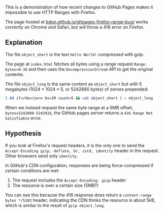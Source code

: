 This is a demonstration of how recent changes to GitHub Pages makes it impossible to use HTTP Ranges with Firefox.

The page hosted at [bdon.github.io/ghpages-firefox-range-bug/](https://bdon.github.io/ghpages-firefox-range-bug/) works correctly on Chrome and Safari, but will throw a 416 error on Firefox.

## Explanation

The file `object_short` is the text `Hello World!` compressed with gzip. 

The page at `index.html` fetches all bytes using a range request `Range: bytes=0-38` and then uses the `DecompressionStream` API to get the original contents.

The file `object_long` is the same content as `object_short` but with 5 megabytes (1024 * 1024 * 5, or 5242880 bytes) of zeroes prepended:

```sh
( dd if=/dev/zero bs=1M count=5 && cat object_short ) > object_long
```

When we instead request the same byte range at a 5MB offset, `bytes=5242880-5242918`, the GitHub pages server returns a `416 Range Not Satisfiable` error.

## Hypothesis

If you look at Firefox's request headers, it is the only one to send the `Accept-Encoding
  gzip, deflate, br, zstd, identity` header in the request. Other browsers send only `identity`.

In GitHub's CDN configuration, responses are being force-compressed if certain conditions are met:

1. The request includes the `Accept-Encoding: gzip` header
2. The resource is over a certain size (5MB?)

You can see this because the 416 response does return a `content-range
  bytes */5183` header, indicating the CDN thinks the resource is about 5kB, which is similar to the result of `gzip object_long`.
  
